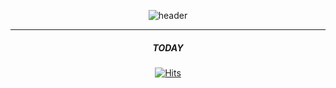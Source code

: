 <!--
**monargent0/monargent0** is a ✨ _special_ ✨ repository because its `README.md` (this file) appears on your GitHub profile.

Here are some ideas to get you started:

- 🔭 I’m currently working on ...
- 🌱 I’m currently learning ...
- 👯 I’m looking to collaborate on ...
- 🤔 I’m looking for help with ...
- 💬 Ask me about ...
- 📫 How to reach me: ...
- 😄 Pronouns: ...
- ⚡ Fun fact: ...
-->

<div align = center>
  
![header](https://capsule-render.vercel.app/api?type=shark&color=gradient&height=200&section=header&text=MY%20CodeWorld&animation=twinkling&fontSize=50)





---
  ##### TODAY
[![Hits](https://hits.seeyoufarm.com/api/count/incr/badge.svg?url=https%3A%2F%2Fgithub.com%2Fmonargent0&count_bg=%2395D7DB&title_bg=%23403E4B&icon=tinder.svg&icon_color=%23DBDADA&title=hits&edge_flat=false)](https://hits.seeyoufarm.com)

</div>
